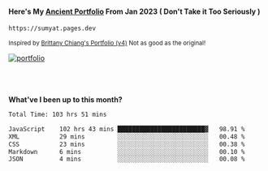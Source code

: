 #### Here's My [Ancient Portfolio](https://sumyat.pages.dev) From Jan 2023 ( Don't Take it Too Seriously ) 
````bash
https://sumyat.pages.dev 
````

<sub>Inspired by [Brittany Chiang's Portfolio (v4)](https://v4.brittanychiang.com/) Not as good as the original!</sub>


<a href='https://sumyat.pages.dev/'>
    <img src='https://github.com/sumyat-aung/sumyat-aung/assets/108873224/c9b4f2be-c585-4dd3-84e1-692c3854a6d8' alt='portfolio' align='center' />
</a>


<br />
<br />


<br />
<br />

**What've I been up to this month?**

<!--START_SECTION:waka-->

```txt
Total Time: 103 hrs 51 mins

JavaScript    102 hrs 43 mins ████████████████████████▓   98.91 %
XML           29 mins         ░░░░░░░░░░░░░░░░░░░░░░░░░   00.48 %
CSS           23 mins         ░░░░░░░░░░░░░░░░░░░░░░░░░   00.38 %
Markdown      6 mins          ░░░░░░░░░░░░░░░░░░░░░░░░░   00.10 %
JSON          4 mins          ░░░░░░░░░░░░░░░░░░░░░░░░░   00.08 %
```

<!--END_SECTION:waka-->




